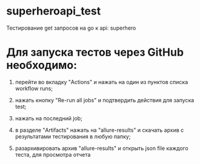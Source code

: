 # superheroapi_test
Тестирование get запросов на go к api: superhero

# Для запуска тестов через GitHub необходимо:
1. перейти во вкладку "Actions" и нажать на один из пунктов списка workflow runs;

2. нажать кнопку "Re-run all jobs" и подтвердить действия для запуска test;

3. нажать на последний job;

4. в разделе "Artifacts" нажать на "allure-results" и скачать архив с результатами тестирования в любую папку;

5. разархивировать архив "allure-results" и открыть json file каждого теста, для просмотра отчета
